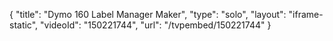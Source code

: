 {
    "title": "Dymo  160 Label Manager Maker",
    "type": "solo",
    "layout": "iframe-static",
    "videoId": "150221744",
    "url": "\/tvpembed\/150221744"
}